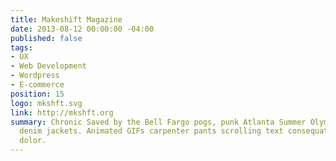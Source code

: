 ```yaml
---
title: Makeshift Magazine
date: 2013-08-12 00:00:00 -04:00
published: false
tags:
- UX
- Web Development
- Wordpress
- E-commerce
position: 15
logo: mkshft.svg
link: http://mkshft.org
summary: Chronic Saved by the Bell Fargo pogs, punk Atlanta Summer Olympics Pulp Fiction
  denim jackets. Animated GIFs carpenter pants scrolling text consequat Ford Taurus
  dolor.
---
```


